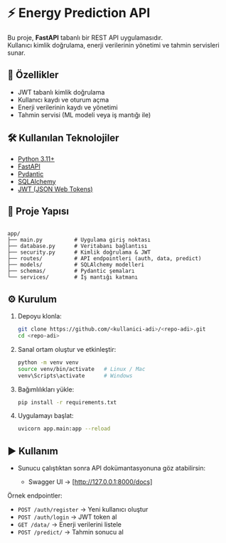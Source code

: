 # ⚡ Energy Prediction API

Bu proje, **FastAPI** tabanlı bir REST API uygulamasıdır.  
Kullanıcı kimlik doğrulama, enerji verilerinin yönetimi ve tahmin servisleri sunar.  

## 🚀 Özellikler
- JWT tabanlı kimlik doğrulama
- Kullanıcı kaydı ve oturum açma
- Enerji verilerinin kaydı ve yönetimi
- Tahmin servisi (ML modeli veya iş mantığı ile)

## 🛠️ Kullanılan Teknolojiler
- [Python 3.11+](https://www.python.org/)  
- [FastAPI](https://fastapi.tiangolo.com/)  
- [Pydantic](https://docs.pydantic.dev/)  
- [SQLAlchemy](https://www.sqlalchemy.org/)  
- [JWT (JSON Web Tokens)](https://jwt.io/)  

## 📂 Proje Yapısı
```

app/
├── main.py          # Uygulama giriş noktası
├── database.py      # Veritabanı bağlantısı
├── security.py      # Kimlik doğrulama & JWT
├── routes/          # API endpointleri (auth, data, predict)
├── models/          # SQLAlchemy modelleri
├── schemas/         # Pydantic şemaları
└── services/        # İş mantığı katmanı

````

## ⚙️ Kurulum

1. Depoyu klonla:
   ```bash
   git clone https://github.com/<kullanici-adi>/<repo-adi>.git
   cd <repo-adi>

2. Sanal ortam oluştur ve etkinleştir:

   ```bash
   python -m venv venv
   source venv/bin/activate   # Linux / Mac
   venv\Scripts\activate      # Windows
   ```

3. Bağımlılıkları yükle:

   ```bash
   pip install -r requirements.txt
   ```

4. Uygulamayı başlat:

   ```bash
   uvicorn app.main:app --reload
   ```

## ▶️ Kullanım

* Sunucu çalıştıktan sonra API dokümantasyonuna göz atabilirsin:

  * Swagger UI → [http://127.0.0.1:8000/docs]

Örnek endpointler:

* `POST /auth/register` → Yeni kullanıcı oluştur
* `POST /auth/login` → JWT token al
* `GET /data/` → Enerji verilerini listele
* `POST /predict/` → Tahmin sonucu al

```
